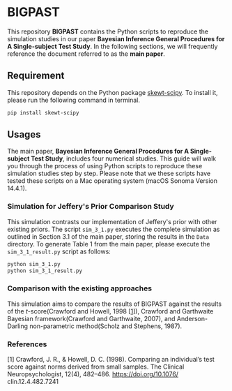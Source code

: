 # BIGPAST

This repository **BIGPAST** contains the Python scripts to reproduce the simulation studies in our paper **Bayesian Inference General Procedures for A Single-subject Test Study**. In the following sections, we will frequently reference the document referred to as the **main paper**.

## Requirement

This repository depends on the Python package [skewt-scipy](https://pypi.org/project/skewt-scipy/). To install it, please run the following command in terminal.

```bash
pip install skewt-scipy
```

## Usages

The main paper, **Bayesian Inference General Procedures for A Single-subject Test Study**, includes four numerical studies. This guide will walk you through the process of using Python scripts to reproduce these simulation studies step by step. Please note that we these scripts have tested these scripts on a Mac operating system (macOS Sonoma Version 14.4.1).

### Simulation for Jeffery's Prior Comparison Study

This simulation contrasts our implementation of Jeffery's prior with other existing priors. The script `sim_3_1.py` executes the complete simulation as outlined in Section 3.1 of the main paper, storing the results in the `Data` directory. To generate Table 1 from the main paper, please execute the `sim_3_1_result.py` script as follows:

```bash
python sim_3_1.py
python sim_3_1_result.py
```

### Comparison with the existing approaches

This simulation aims to compare the results of BIGPAST against the results of the $t$-score(Crawford and Howell, 1998 [[1](#1)]), Crawford and Garthwaite Bayesian framework(Crawford and Garthwaite, 2007), and Anderson-Darling non-parametric method(Scholz and Stephens, 1987).

### References

<a id="1">[1]</a>
Crawford, J. R., & Howell, D. C. (1998). Comparing an individual’s test score against norms derived
from small samples. The Clinical Neuropsychologist, 12(4), 482–486. <https://doi.org/10.1076/>
clin.12.4.482.7241

